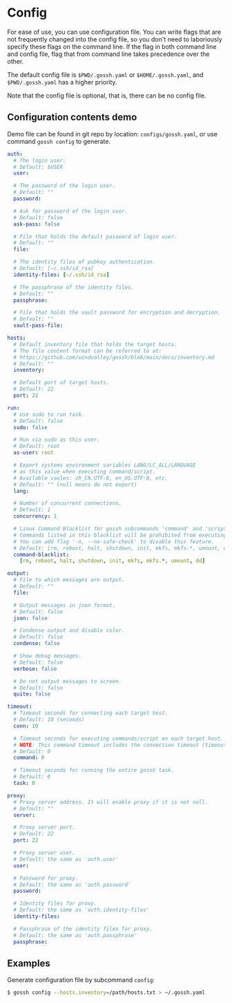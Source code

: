 # Config

For ease of use, you can use configuration file.
You can write flags that are not frequently changed into the config file, so you don't need to laboriously specify these flags on the command line.
If the flag in both command line and config file, flag that from command line takes precedence over the other.

The default config file is `$PWD/.gossh.yaml` or `$HOME/.gossh.yaml`, and `$PWD/.gossh.yaml` has a higher priority.

Note that the config file is optional, that is, there can be no config file.

## Configuration contents demo

Demo file can be found in git repo by location: `configs/gossh.yaml`, or use command `gossh config` to generate.

```yaml
auth:
  # The login user.
  # Default: $USER
  user:

  # The password of the login user.
  # Default: ""
  password:

  # Ask for password of the login user.
  # Default: false
  ask-pass: false

  # File that holds the default password of login user.
  # Default: ""
  file:

  # The identity files of pubkey authentication.
  # Default: [~/.ssh/id_rsa]
  identity-files: [~/.ssh/id_rsa]

  # The passphrase of the identity files.
  # Default: ""
  passphrase:

  # File that holds the vault password for encryption and decryption.
  # Default: ""
  vault-pass-file:

hosts:
  # Default inventory file that holds the target hosts.
  # The file content format can be referred to at:
  # https://github.com/windvalley/gossh/blob/main/docs/inventory.md
  # Default: ""
  inventory:

  # Default port of target hosts.
  # Default: 22
  port: 22

run:
  # Use sudo to run task.
  # Default: false
  sudo: false

  # Run via sudo as this user.
  # Default: root
  as-user: root

  # Export systems environment variables LANG/LC_ALL/LANGUAGE
  # as this value when executing command/script.
  # Available vaules: zh_CN.UTF-8, en_US.UTF-8, etc.
  # Default: "" (null means do not export)
  lang:

  # Number of concurrent connections.
  # Default: 1
  concurrency: 1

  # Linux Command Blacklist for gossh subcommands 'command' and 'script'.
  # Commands listed in this blacklist will be prohibited from executing on remote hosts for security reasons.
  # You can add flag '-n, --no-safe-check' to disable this feature.
  # Default: [rm, reboot, halt, shutdown, init, mkfs, mkfs.*, umount, dd]
  command-blacklist:
    [rm, reboot, halt, shutdown, init, mkfs, mkfs.*, umount, dd]

output:
  # File to which messages are output.
  # Default: ""
  file:

  # Output messages in json format.
  # Default: false
  json: false

  # Condense output and disable color.
  # Default: false
  condense: false

  # Show debug messages.
  # Default: false
  verbose: false

  # Do not output messages to screen.
  # Default: false
  quite: false

timeout:
  # Timeout seconds for connecting each target host.
  # Default: 10 (seconds)
  conn: 10

  # Timeout seconds for executing commands/script on each target host.
  # NOTE: This command timeout includes the connection timeout (timeout.conn).
  # Default: 0
  command: 0

  # Timeout seconds for running the entire gossh task.
  # Default: 0
  task: 0

proxy:
  # Proxy server address. It will enable proxy if it is not null.
  # Default: ""
  server:

  # Proxy server port.
  # Default: 22
  port: 22

  # Proxy server user.
  # Default: the same as 'auth.user'
  user:

  # Password for proxy.
  # Default: the same as 'auth.password'
  password:

  # Identity files for proxy.
  # Default: the same as 'auth.identity-files'
  identity-files:

  # Passphrase of the identity files for proxy.
  # Default: the same as 'auth.passphrase'
  passphrase:
```

## Examples

Generate configuration file by subcommand `config`:

```sh
$ gossh config --hosts.inventory=/path/hosts.txt > ~/.gossh.yaml
```
